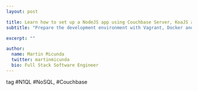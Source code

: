 ```yaml
---
layout: post

title: Learn how to set up a NodeJS app using Couchbase Server, KoaJS and ES6/ES7
subtitle: "Prepare the development environment with Vagrant, Docker and Ansible"

excerpt: ""

author:
  name: Martin Micunda
  twitter: martinmicunda
  bio: Full Stack Software Engineer
---
```


tag #N1QL #NoSQL, #Couchbase